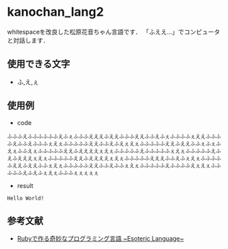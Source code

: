 # kanochan_lang2
whitespaceを改良した松原花音ちゃん言語です．
「ふええ...」でコンピュータと対話します．

## 使用できる文字
- ふ,え,ぇ

## 使用例
- code
```
ふふふえふふふふふふえふぇふふふえええふええふふふええふふえふぇふふふふぇええふふふふえふふえふふふぇえぇふふふふふええふふえふえぇえぇふふふふふええふええふふぇふぇふえぇふふえぇふふふふふええふええええぇえぇふふふふふえふふふふふぇえぇふふふふふえふえふえええぇえぇふふふふふええふええええぇえぇふふふふふえええふふえふぇえぇふふふふふええふええふふぇえぇふふふふふええふふえふふぇえぇふふふふふえふふふふえぇえぇふふふふふえふえふぇえぇふふふぇぇぇぇぇ
```

- result
```
Hello World! 
```

## 参考文献
- [Rubyで作る奇妙なプログラミング言語 \~Esoteric Language\~](https://www.amazon.co.jp/Ruby%E3%81%A7%E4%BD%9C%E3%82%8B%E5%A5%87%E5%A6%99%E3%81%AA%E3%83%97%E3%83%AD%E3%82%B0%E3%83%A9%E3%83%9F%E3%83%B3%E3%82%B0%E8%A8%80%E8%AA%9E-Esoteric-Language-%E5%8E%9F-%E6%82%A0/dp/4839927847)

